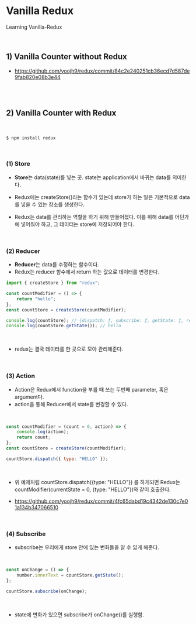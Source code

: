 # Vanilla Redux

Learning Vanilla-Redux

<br>

## 1) Vanilla Counter without Redux

-   https://github.com/yoojh9/redux/commit/84c2e240251cb36ecd7d587de9fab820e08b3e44

<br><br>

## 2) Vanilla Counter with Redux

<br>

```
$ npm install redux
```

<br>

### (1) Store

-   **Store**는 data(state)를 넣는 곳. state는 application에서 바뀌는 data를 의미한다.

-   Redux에는 createStore()라는 함수가 있는데 store가 하는 일은 기본적으로 data를 넣을 수 있는 장소를 생성한다.
-   Redux는 data를 관리하는 역할을 하기 위해 만들어졌다. 이를 위해 data를 어딘가에 넣어줘야 하고, 그 데이터는 store에 저장되어야 한다.

<br>

### (2) Reducer

-   **Reducer**는 data를 수정하는 함수이다.
-   Redux는 reducer 함수에서 return 하는 값으로 데이터를 변경한다.

```javascript
import { createStore } from "redux";

const countModifier = () => {
    return "hello";
};
const countStore = createStore(countModifier);

console.log(countStore); // {dispatch: ƒ, subscribe: ƒ, getState: ƒ, replaceReducer: ƒ, @@observable: ƒ}
console.log(countStore.getState()); // hello
```

<br>

-   redux는 결국 데이터를 한 곳으로 모아 관리해준다.

<br>

### (3) Action

-   Action은 Redux에서 function을 부를 때 쓰는 두번째 parameter, 혹은 argument다.
-   action을 통해 Reducer에서 state를 변경할 수 있다.

<br>

```javascript
const countModifier = (count = 0, action) => {
    console.log(action);
    return count;
};
const countStore = createStore(countModifier);

countStore.dispatch({ type: "HELLO" });
```

<br>

-   위 예제처럼 countStore.dispatch({type: "HELLO"}) 를 하게되면 Redux는 countModifier(currentState = 0, {type: "HELLO"})와 같이 호출한다.

-   https://github.com/yoojh9/redux/commit/4fc65dabd19c4342de130c7e01a134b347066510

<br>

### (4) Subscribe

-   subscribe는 우리에게 store 안에 있는 변화들을 알 수 있게 해준다.

<br>

```javascript
const onChange = () => {
    number.innerText = countStore.getState();
};

countStore.subscribe(onChange);
```

<br>

-   state에 변화가 있으면 subscribe가 onChange()를 실행함.
